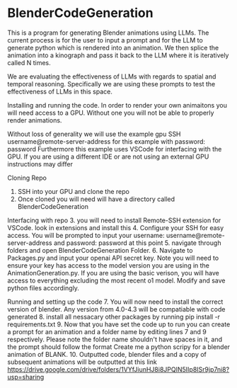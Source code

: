 # BlenderCodeGeneration
This is a program for generating Blender animations using LLMs. The current process is for the user to input a prompt and for the LLM to generate python which is rendered into an animation. We then splice the animation into a kinograph and pass it back to the LLM where it is iteratively called N times.

We are evaluating the effectiveness of LLMs with regards to spatial and temporal reasoning. Specifically we are using these prompts to test the effectiveness of LLMs in this space.

Installing and running the code.
In order to render your own animaitons you will need access to a GPU. Without one you will not be able to 
properly render animations. 

Without loss of generality we will use the example gpu SSH username@remote-server-address for this example with password: password
Furthermore this example uses VSCode for interfacing with the GPU. If you are using a different IDE
or are not using an external GPU instructions may differ

Cloning Repo
1. SSH into your GPU and clone the repo
2. Once cloned you will need will have a directory called BlenderCodeGeneration

Interfacing with repo
3.  you will need to install Remote-SSH extension for VSCode. look in extensions and install this
4. Configure your SSH for easy access. You will be prompted to input your username:
username@remote-server-address and password: password at this point
5. navigate through folders and open BlenderCodeGeneration Folder.
6. Navigate to Packages.py and input your openai API secret key. Note you will need to ensure your key has access to the model version you are using in the AnimationGeneration.py. If you are using the basic verison, you will have access to everything excluding the most recent o1 model. Modify and save python files accordingly.

Running and setting up the code
7. You will now need to install the correct version of blender. Any version from 4.0-4.3 will be compatiable with code generated
8. install all nessacary other packages by running pip install -r requirements.txt
9. Now that you have set the code up to run you can create a prompt for an animation and a folder name by editing lines 7 and 9 respectively. Please note the folder name shouldn't have spaces in it, and the prompt should follow the format Create me a python scripy for a blender animation of BLANK.
10. Outputted code, blender files and a copy of subsequent animations will be outputted at this link
https://drive.google.com/drive/folders/1VYfJiunHJ8i8JPQIN5IIp8ISr9jp7ni8?usp=sharing
